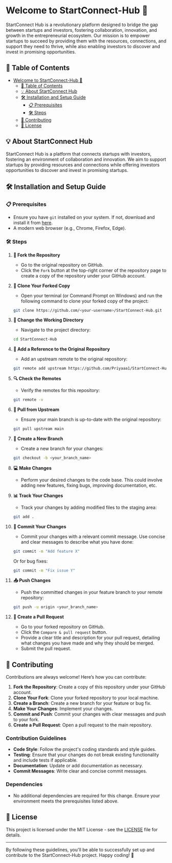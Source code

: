 # Welcome to StartConnect-Hub 🚀

StartConnect Hub is a revolutionary platform designed to bridge the gap between startups and investors, fostering collaboration, innovation, and growth in the entrepreneurial ecosystem. Our mission is to empower startups to succeed by providing them with the resources, connections, and support they need to thrive, while also enabling investors to discover and invest in promising opportunities.

## 📖 Table of Contents
- [Welcome to StartConnect-Hub 🚀](#welcome-to-startconnect-hub-)
  - [📖 Table of Contents](#-table-of-contents)
  - [💡 About StartConnect Hub](#-about-startconnect-hub)
  - [🛠️ Installation and Setup Guide](#-installation-and-setup-guide)
    - [📋 Prerequisites](#-prerequisites)
    - [🛠️ Steps](#-steps)
  - [🤝 Contributing](#-contributing)
  - [📜 License](#-license)

## 💡 About StartConnect Hub
StartConnect Hub is a platform that connects startups with investors, fostering an environment of collaboration and innovation. We aim to support startups by providing resources and connections while offering investors opportunities to discover and invest in promising startups.

## 🛠️ Installation and Setup Guide

### 📋 Prerequisites
- Ensure you have `git` installed on your system. If not, download and install it from [here](https://git-scm.com/).
- A modern web browser (e.g., Chrome, Firefox, Edge).

### 🛠️ Steps

1. **🔗 Fork the Repository**
   - Go to the original repository on GitHub.
   - Click the `Fork` button at the top-right corner of the repository page to create a copy of the repository under your GitHub account.

2. **📂 Clone Your Forked Copy**
   - Open your terminal (or Command Prompt on Windows) and run the following command to clone your forked copy of the project:
   ```sh
   git clone https://github.com/<your-username>/StartConnect-Hub.git
   ```

3. **📂 Change the Working Directory**
   - Navigate to the project directory:
   ```sh
   cd StartConnect-Hub
   ```

4. **🔗 Add a Reference to the Original Repository**
   - Add an upstream remote to the original repository:
   ```sh
   git remote add upstream https://github.com/Priyaaa1/StartConnect-Hub.git
   ```

5. **🔍 Check the Remotes**
   - Verify the remotes for this repository:
   ```sh
   git remote -v
   ```

6. **🔄 Pull from Upstream**
   - Ensure your main branch is up-to-date with the original repository:
   ```sh
   git pull upstream main
   ```

7. **🌿 Create a New Branch**
   - Create a new branch for your changes:
   ```sh
   git checkout -b <your_branch_name>
   ```

8. **💻 Make Changes**
   - Perform your desired changes to the code base. This could involve adding new features, fixing bugs, improving documentation, etc.

9. **📊 Track Your Changes**
   - Track your changes by adding modified files to the staging area:
   ```sh
   git add .
   ```

10. **💬 Commit Your Changes**
    - Commit your changes with a relevant commit message. Use concise and clear messages to describe what you have done:
    ```sh
    git commit -m "Add feature X"
    ```
    Or for bug fixes:
    ```sh
    git commit -m "Fix issue Y"
    ```

11. **📤 Push Changes**
    - Push the committed changes in your feature branch to your remote repository:
    ```sh
    git push -u origin <your_branch_name>
    ```

12. **🔄 Create a Pull Request**
    - Go to your forked repository on GitHub.
    - Click the `Compare & pull request` button.
    - Provide a clear title and description for your pull request, detailing what changes you have made and why they should be merged.
    - Submit the pull request.

## 🤝 Contributing
Contributions are always welcome! Here’s how you can contribute:

1. **Fork the Repository**: Create a copy of this repository under your GitHub account.
2. **Clone Your Fork**: Clone your forked repository to your local machine.
3. **Create a Branch**: Create a new branch for your feature or bug fix.
4. **Make Your Changes**: Implement your changes.
5. **Commit and Push**: Commit your changes with clear messages and push to your fork.
6. **Create a Pull Request**: Open a pull request to the main repository.

### Contribution Guidelines
- **Code Style**: Follow the project's coding standards and style guides.
- **Testing**: Ensure that your changes do not break existing functionality and include tests if applicable.
- **Documentation**: Update or add documentation as necessary.
- **Commit Messages**: Write clear and concise commit messages.

### Dependencies
- No additional dependencies are required for this change. Ensure your environment meets the prerequisites listed above.

## 📜 License
This project is licensed under the MIT License - see the [LICENSE](LICENSE) file for details.

---

By following these guidelines, you'll be able to successfully set up and contribute to the StartConnect-Hub project. Happy coding! 🚀